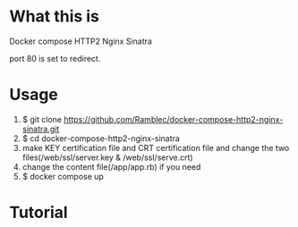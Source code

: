 # What this is
Docker compose HTTP2 Nginx Sinatra

port 80 is set to redirect.

# Usage
1. $ git clone https://github.com/Ramblec/docker-compose-http2-nginx-sinatra.git
2. $ cd docker-compose-http2-nginx-sinatra
3. make KEY certification file and CRT certification file and change the two files(/web/ssl/server.key & /web/ssl/serve.crt)
4. change the content file(/app/app.rb) if you need
5. $ docker compose up

# Tutorial
